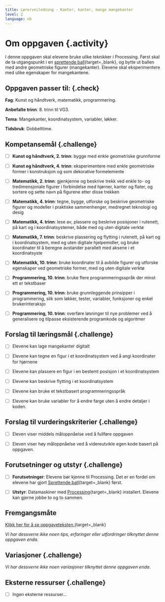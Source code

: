 ```yaml
---
title: Lærerveiledning - Kanter, kanter, mange mangekanter
level: 2
language: nb
---
```



# Om oppgaven {.activity}

I denne oppgaven skal elevene bruke ulike teknikker i Processing. Først skal de
ta utgangspunkt i en [sprettende
ball](../sprettende_ball/sprettende_ball.html){target=_blank}, og bytte ut
ballen med andre geometriske figurer (mangekanter). Elevene skal eksperimentere
med ulike egenskaper for mangekantene.

## Oppgaven passer til: {.check}

 __Fag__: Kunst og håndtverk, matematikk, programmering.

__Anbefalte trinn__: 8. trinn til VG3.

__Tema__: Mangekanter, koordinatsystem, variabler, løkker.

__Tidsbruk__: Dobbelttime.

## Kompetansemål {.challenge}

- [ ] __Kunst og håndtverk, 2. trinn__: bygge med enkle geometriske grunnforme

- [ ] __Kunst og håndtverk, 4. trinn__: eksperimentere med enkle geometriske
       former i konstruksjon og som dekorative formelemente

- [ ] __Matematikk, 2. trinn__: gjenkjenne og beskrive trekk ved enkle to- og
       tredimensjonale figurer i forbindelse med hjørner, kanter og flater, og
       sortere og sette navn på figurene etter disse trekken

- [ ] __Matematikk, 4. trinn__: tegne, bygge, utforske og beskrive geometriske
       figurer og modeller i praktiske sammenhenger, medregnet teknologi og
       desig

- [ ] __Matematikk, 4. trinn__: lese av, plassere og beskrive posisjoner i
       rutenett, på kart og i koordinatsystemer, både med og uten digitale
       verktø

- [ ] __Matematikk, 7. trinn__: beskrive plassering og flytting i rutenett, på
       kart og i koordinatsystem, med og uten digitale hjelpemidler, og bruke
       koordinater til å beregne avstander parallelt med aksene i et
       koordinatsyste

- [ ] __Matematikk, 10. trinn__: bruke koordinater til å avbilde figurer og
       utforske egenskaper ved geometriske former, med og uten digitale verktø

- [ ] __Programmering, 10. trinn__: bruke flere programmeringsspråk der minst
       ett er tekstbaser

- [ ] __Programmering, 10. trinn__: bruke grunnleggende prinsipper i
       programmering, slik som løkker, tester, variabler, funksjoner og enkel
       brukerinteraksjo

- [ ] __Programmering, 10. trinn__: overføre løsninger til nye problemer ved å
       generalisere og tilpasse eksisterende programkode og algoritmer

## Forslag til læringsmål {.challenge}

- [ ] Elevene kan lage mangekanter digitalt

- [ ] Elevene kan tegne en figur i et koordinatsystem ved å angi koordinater for
       hjørnene

- [ ] Elevene kan plassere en figur i en bestemt posisjon i et koordinatsystem

- [ ] Elevene kan beskrive flytting i et koordinatsystem

- [ ] Elevene kan bruke et tekstbasert programmeringsspråk

- [ ] Elevene kan bruke variabler for å endre farge uten å endre detaljer i
       koden.

## Forslag til vurderingskriterier {.challenge}

- [ ] Eleven viser middels måloppnåelse ved å fullføre oppgaven

- [ ] Eleven viser høy måloppnåelse ved å videreutvikle egen kode basert på
      oppgaven.

## Forutsetninger og utstyr {.challenge}

- [ ] __Forutsetninger__: Elevene bør kjenne til Processing. Det er en fordel om
       elevene har gjort [Sprettende
       ball](../sprettende_ball/sprettende_ball.html){target=_blank} først.

- [ ] __Utstyr__: Datamaskiner med
       [Processing](https://www.processing.org/download/){target=_blank}
       installert. Elevene kan gjerne jobbe to og to sammen.

## Fremgangsmåte

[Klikk her for å se
oppgaveteksten.](../mangekanter/mangekanter.html){target=_blank}

_Vi har dessverre ikke noen tips, erfaringer eller utfordringer tilknyttet denne
oppgaven enda._

## Variasjoner {.challenge}

_Vi har dessverre ikke noen variasjoner tilknyttet denne oppgaven enda._

## Eksterne ressurser {.challenge}

- [ ] Ingen eksterne ressurser...
